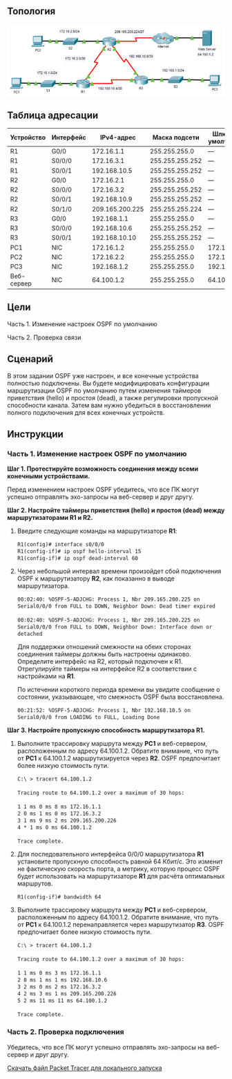 ## Топология

![](./assets/topology.png)

## Таблица адресации 

| Устройство | Интерфейс | IPv4-адрес      | Маска подсети   | Шлюз по умолчанию |
|------------|-----------|-----------------|-----------------|-------------------|
| R1         | G0/0      | 172.16.1.1      | 255.255.255.0   | —                 |
| R1         | S0/0/0    | 172.16.3.1      | 255.255.255.252 | —                 |
| R1         | S0/0/1    | 192.168.10.5    | 255.255.255.252 | —                 |
| R2         | G0/0      | 172.16.2.1      | 255.255.255.0   | —                 |
| R2         | S0/0/0    | 172.16.3.2      | 255.255.255.252 | —                 |
| R2         | S0/0/1    | 192.168.10.9    | 255.255.255.252 | —                 |
| R2         | S0/1/0    | 209.165.200.225 | 255.255.255.224 | —                 |
| R3         | G0/0      | 192.168.1.1     | 255.255.255.0   | —                 |
| R3         | S0/0/0    | 192.168.10.6    | 255.255.255.252 | —                 |
| R3         | S0/0/1    | 192.168.10.10   | 255.255.255.252 | —                 |
| PC1        | NIC       | 172.16.1.2      | 255.255.255.0   | 172.16.1.1        |
| PC2        | NIC       | 172.16.2.2      | 255.255.255.0   | 172.16.2.1        |
| PC3        | NIC       | 192.168.1.2     | 255.255.255.0   | 192.168.1.1       |
| Веб-сервер | NIC       | 64.100.1.2      | 255.255.255.0   | 64.100.1.1        |

## Цели

Часть 1. Изменение настроек OSPF по умолчанию

Часть 2. Проверка связи

## Сценарий

В этом задании OSPF уже настроен, и все конечные устройства полностью подключены. Вы будете модифицировать конфигурации маршрутизации OSPF по умолчанию путем изменения таймеров приветствия (hello) и простоя (dead), а также регулировки пропускной способности канала. Затем вам нужно убедиться в восстановлении полного подключения для всех конечных устройств.

## Инструкции

### Часть 1. Изменение настроек OSPF по умолчанию

**Шаг 1. Протестируйте возможность соединения между всеми конечными устройствами.**

Перед изменением настроек OSPF убедитесь, что все ПК могут успешно отправлять эхо-запросы на веб-сервер и друг другу.

**Шаг 2. Настройте таймеры приветствия (hello) и простоя (dead) между маршрутизаторами R1 и R2.**

1.  Введите следующие команды на маршрутизаторе **R1**:

    ```
    R1(config)# interface s0/0/0
    R1(config-if)# ip ospf hello-interval 15
    R1(config-if)# ip ospf dead-interval 60
    ```

2.  Через небольшой интервал времени произойдет сбой подключения OSPF к маршрутизатору **R2**, как показанно в выводе маршрутизатора.

    ```
    00:02:40: %OSPF-5-ADJCHG: Process 1, Nbr 209.165.200.225 on Serial0/0/0 from FULL to DOWN, Neighbor Down: Dead timer expired

    00:02:40: %OSPF-5-ADJCHG: Process 1, Nbr 209.165.200.225 on Serial0/0/0 from FULL to DOWN, Neighbor Down: Interface down or detached
    ```

    Для поддержки отношений смежности на обеих сторонах соединения таймеры должны быть настроены одинаково. Определите интерфейс на R2, который подключен к R1. Отрегулируйте таймеры на интерфейсе R2 в соответствии с настройками на **R1**.

    По истечении короткого периода времени вы увидите сообщение о состоянии, указывающее, что смежность OSPF была восстановлена.

    ```
    00:21:52: %OSPF-5-ADJCHG: Process 1, Nbr 192.168.10.5 on Serial0/0/0 from LOADING to FULL, Loading Done
    ```

**Шаг 3. Настройте пропускную способность маршрутизатора R1.**

1.  Выполните трассировку маршрута между **PC1** и веб-сервером, расположенным по адресу 64.100.1.2. Обратите внимание, что путь от **PC1** к 64.100.1.2 маршрутизируется через **R2**. OSPF предпочитает более низкую стоимость пути.

    ```
    C:\ > tracert 64.100.1.2

    Tracing route to 64.100.1.2 over a maximum of 30 hops:

    1 1 ms 0 ms 8 ms 172.16.1.1
    2 0 ms 1 ms 0 ms 172.16.3.2
    3 1 ms 9 ms 2 ms 209.165.200.226
    4 * 1 ms 0 ms 64.100.1.2

    Trace complete.
    ```

2.  Для последовательного интерфейса 0/0/0 маршрутизатора **R1** установите пропускную способность равной 64 Кбит/с. Это изменит не фактическую скорость порта, а метрику, которую процесс OSPF будет использовать на маршрутизаторе **R1** для расчёта оптимальных маршрутов.

    ```
    R1(config-if)# bandwidth 64
    ```

3.  Выполните трассировку маршрута между **PC1** и веб-сервером, расположенным по адресу 64.100.1.2. Обратите внимание, что путь от **PC1** к 64.100.1.2 перенаправляется через маршрутизатор **R3**. OSPF предпочитает более низкую стоимость пути.

    ```
    C:\ > tracert 64.100.1.2

    Tracing route to 64.100.1.2 over a maximum of 30 hops:

    1 1 ms 0 ms 3 ms 172.16.1.1
    2 8 ms 1 ms 1 ms 192.168.10.6
    3 2 ms 0 ms 2 ms 172.16.3.2
    4 2 ms 3 ms 1 ms 209.165.200.226
    5 2 ms 11 ms 11 ms 64.100.1.2

    Trace complete.
    ```

### Часть 2. Проверка подключения

Убедитесь, что все ПК могут успешно отправлять эхо-запросы на веб-сервер и друг другу.

[Скачать файл Packet Tracer для локального запуска](./assets/2.4.11-packet-tracer---modify-single-area-ospfv2_ru-RU.pka)
